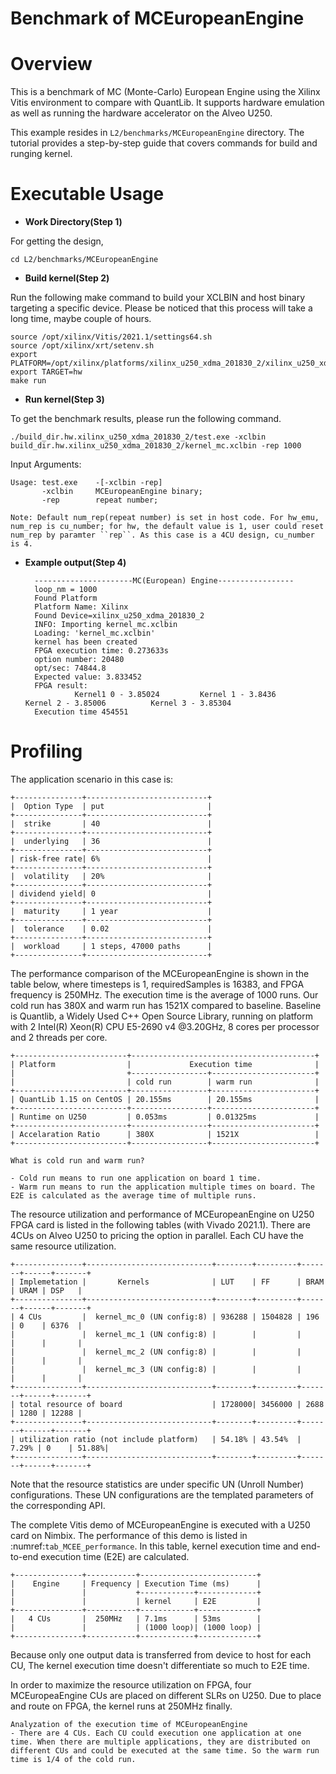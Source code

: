 # Benchmark of MCEuropeanEngine


Overview
========
This is a benchmark of MC (Monte-Carlo) European Engine using the Xilinx Vitis environment to compare with QuantLib.  It supports hardware emulation as well as running the hardware accelerator on the Alveo U250.

This example resides in ``L2/benchmarks/MCEuropeanEngine`` directory. The tutorial provides a step-by-step guide that covers commands for build and runging kernel.


Executable Usage
================

* **Work Directory(Step 1)**

For getting the design,

    cd L2/benchmarks/MCEuropeanEngine

* **Build kernel(Step 2)**

Run the following make command to build your XCLBIN and host binary targeting a specific device. Please be noticed that this process will take a long time, maybe couple of hours.

    source /opt/xilinx/Vitis/2021.1/settings64.sh
    source /opt/xilinx/xrt/setenv.sh
    export PLATFORM=/opt/xilinx/platforms/xilinx_u250_xdma_201830_2/xilinx_u250_xdma_201830_2.xpfm
    export TARGET=hw
    make run 

* **Run kernel(Step 3)**

To get the benchmark results, please run the following command.

    ./build_dir.hw.xilinx_u250_xdma_201830_2/test.exe -xclbin build_dir.hw.xilinx_u250_xdma_201830_2/kernel_mc.xclbin -rep 1000

Input Arguments:

    Usage: test.exe    -[-xclbin -rep]
           -xclbin     MCEuropeanEngine binary;
           -rep        repeat number; 

    Note: Default num_rep(repeat number) is set in host code. For hw_emu, num_rep is cu_number; for hw, the default value is 1, user could reset num_rep by paramter ``rep``. As this case is a 4CU design, cu_number is 4.   

* **Example output(Step 4)** 

        ----------------------MC(European) Engine-----------------
        loop_nm = 1000
        Found Platform
        Platform Name: Xilinx
        Found Device=xilinx_u250_xdma_201830_2
        INFO: Importing kernel_mc.xclbin
        Loading: 'kernel_mc.xclbin'
        kernel has been created
        FPGA execution time: 0.273633s
        option number: 20480
        opt/sec: 74844.8
        Expected value: 3.833452
        FPGA result:
                 Kernel1 0 - 3.85024         Kernel 1 - 3.8436           Kernel 2 - 3.85006          Kernel 3 - 3.85304
        Execution time 454551


Profiling 
==========

The application scenario in this case is:

    +---------------+---------------------------+
    |  Option Type  | put                       |
    +---------------+---------------------------+
    |  strike       | 40                        |
    +---------------+---------------------------+
    |  underlying   | 36                        |
    +---------------+---------------------------+
    | risk-free rate| 6%                        |
    +---------------+---------------------------+
    |  volatility   | 20%                       |
    +---------------+---------------------------+
    | dividend yield| 0                         |
    +---------------+---------------------------+
    |  maturity     | 1 year                    |
    +---------------+---------------------------+
    |  tolerance    | 0.02                      |
    +---------------+---------------------------+
    |  workload     | 1 steps, 47000 paths      |
    +---------------+---------------------------+

The performance comparison of the MCEuropeanEngine is shown in the table below, where timesteps is 1, requiredSamples is 16383, and FPGA frequency is 250MHz. The execution time is the average of 1000 runs. 
Our cold run has 380X and warm run has 1521X compared to baseline.
Baseline is Quantlib, a Widely Used C++ Open Source Library, running on platform with 2 Intel(R) Xeon(R) CPU E5-2690 v4 @3.20GHz, 8 cores per processor and 2 threads per core.

    +-------------------------+-----------------------------------------+
    | Platform                |             Execution time              |
    |                         +-----------------+-----------------------+
    |                         | cold run        | warm run              |
    +-------------------------+-----------------+-----------------------+
    | QuantLib 1.15 on CentOS | 20.155ms        | 20.155ms              |
    +-------------------------+-----------------+-----------------------+
    | Runtime on U250         | 0.053ms         | 0.01325ms             |
    +-------------------------+-----------------+-----------------------+
    | Accelaration Ratio      | 380X            | 1521X                 |
    +-------------------------+-----------------+-----------------------+

    What is cold run and warm run? 

    - Cold run means to run one application on board 1 time. 
    - Warm run means to run the application multiple times on board. The E2E is calculated as the average time of multiple runs.
 
The resource utilization and performance of MCEuropeanEngine on U250 FPGA card is listed in the following tables (with Vivado 2021.1).
There are 4CUs on Alveo U250 to pricing the option in parallel. Each CU have the same resource utilization.

    +---------------+----------------------------+--------+---------+-------+------+-------+
    | Implemetation |       Kernels              | LUT    | FF      | BRAM  | URAM | DSP   |
    +---------------+----------------------------+--------+---------+-------+------+-------+
    | 4 CUs         |  kernel_mc_0 (UN config:8) | 936288 | 1504828 | 196   | 0    | 6376  |
    |               |  kernel_mc_1 (UN config:8) |        |         |       |      |       |
    |               |  kernel_mc_2 (UN config:8) |        |         |       |      |       |
    |               |  kernel_mc_3 (UN config:8) |        |         |       |      |       |
    +---------------+----------------------------+--------+---------+-------+------+-------+
    | total resource of board                    | 1728000| 3456000 | 2688  | 1280 | 12288 |
    +---------------+----------------------------+--------+---------+-------+------+-------+
    | utilization ratio (not include platform)   | 54.18% | 43.54%  | 7.29% | 0    | 51.88%|
    +---------------+----------------------------+--------+---------+-------+------+-------+

Note that the resource statistics are under specific UN (Unroll Number) configurations. These UN configurations are the templated parameters of the corresponding API.

The complete Vitis demo of MCEuropeanEngine is executed with a U250 card on Nimbix. 
The performance of this demo is listed in :numref:`tab_MCEE_performance`. In this table, kernel execution time and end-to-end execution time (E2E) are calculated. 

    +---------------+-----------+--------------------------+
    |    Engine     | Frequency | Execution Time (ms)      |
    |               |           +------------+-------------+
    |               |           | kernel     | E2E         | 
    +---------------+-----------+------------+-------------+
    |   4 CUs       |  250MHz   | 7.1ms      | 53ms        |  
    |               |           | (1000 loop)| (1000 loop) |   
    +---------------+-----------+------------+-------------+

Because only one output data is transferred from device to host for each CU, The kernel execution time doesn't differentiate so much to E2E time.


In order to maximize the resource utilization on FPGA, four MCEuropeaEngine CUs are placed on different SLRs on U250. Due to place and route on FPGA, the kernel runs at 250MHz finally. 

    Analyzation of the execution time of MCEuropeanEngine
    - There are 4 CUs. Each CU could execution one application at one time. When there are multiple applications, they are distributed on different CUs and could be executed at the same time. So the warm run time is 1/4 of the cold run.

